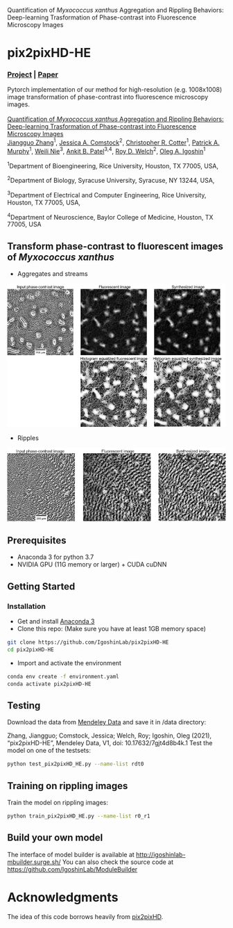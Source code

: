 Quantification of *Myxococcus xanthus* Aggregation and Rippling Behaviors: Deep-learning Trasformation of Phase-contrast into Fluorescence Microscopy Images

# pix2pixHD-HE
### [Project](https://github.com/IgoshinLab/pix2pixHD-HE/) | [Paper]() <br>
Pytorch implementation of our method for high-resolution (e.g. 1008x1008) image transformation of phase-contrast into fluorescence microscopy images. <br><br>
[Quantification of *Myxococcus xanthus* Aggregation and Rippling Behaviors: Deep-learning Trasformation of Phase-contrast into Fluorescence Microscopy Images](https://github.com/IgoshinLab/pix2pixHD-HE/)  
 [Jiangguo Zhang](https://JiangguoZhang.github.io/)<sup>1</sup>, [Jessica A. Comstock](https://thecollege.syr.edu/people/graduate-students/comstock-jessica/)<sup>2</sup>, [Christopher R. Cotter](https://shimkets.uga.edu/who/cotter)<sup>1</sup>, [Patrick A. Murphy](https://igoshin.rice.edu/people.html)<sup>1</sup>, [Weili Nie](https://weilinie.github.io/)<sup>3</sup>, [Ankit B. Patel](https://ankitlab.co/)<sup>3,4</sup>, [Roy D. Welch](http://www.welchlab.net/)<sup>2</sup>, [Oleg A. Igoshin](https://igoshin.rice.edu/index.html)<sup>1</sup> 

 <sup>1</sup>Department of Bioengineering, Rice University, Houston, TX 77005, USA,
 
 <sup>2</sup>Department of Biology, Syracuse University, Syracuse, NY 13244, USA,
 
 <sup>3</sup>Department of Electrical and Computer Engineering, Rice University, Houston, TX 77005, USA,
 
 <sup>4</sup>Department of Neuroscience, Baylor College of Medicine, Houston, TX 77005, USA

## Transform phase-contrast to fluorescent images of *Myxococcus xanthus*
- Aggregates and streams
<p align='left'>
  <img title="aggregates and streams" src='imgs/img1.png' width='800'/>
</p>

- Ripples
<p align='left'>
  <img title="ripples" src='imgs/img2.png' width='780'/>
</p>

## Prerequisites
- Anaconda 3 for python 3.7
- NVIDIA GPU (11G memory or larger) + CUDA cuDNN

## Getting Started
### Installation
- Get and install [Anaconda 3](https://www.anaconda.com/products/individual)
- Clone this repo: (Make sure you have at least 1GB memory space)
```bash
git clone https://github.com/IgoshinLab/pix2pixHD-HE
cd pix2pixHD-HE
```
- Import and activate the environment
```bash
conda env create -f environment.yaml
conda activate pix2pixHD-HE
```
## Testing
  Download the data from [Mendeley Data](https://data.mendeley.com/datasets/7gjt4d8b4k/1) and save it in /data directory: 

  Zhang, Jiangguo; Comstock, Jessica; Welch, Roy; Igoshin, Oleg (2021), “pix2pixHD-HE”, Mendeley Data, V1, doi: 10.17632/7gjt4d8b4k.1
  Test the model on one of the testsets:

```bash
python test_pix2pixHD_HE.py --name-list rdt0
```

## Training on rippling images
 Train the model on rippling images:
```bash
python train_pix2pixHD_HE.py --name-list r0_r1
```

## Build your own model
The interface of model builder is available at http://igoshinlab-mbuilder.surge.sh/
You can also check the source code at https://github.com/IgoshinLab/ModuleBuilder

# Acknowledgments
The idea of this code borrows heavily from [pix2pixHD](https://github.com/NVIDIA/pix2pixHD/).




